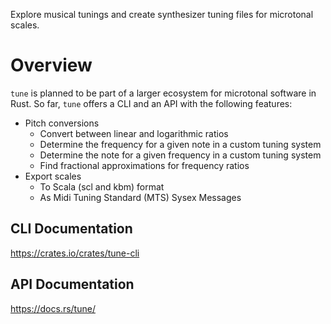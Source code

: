 Explore musical tunings and create synthesizer tuning files for microtonal scales.

# Overview

`tune` is planned to be part of a larger ecosystem for microtonal software in Rust.
So far, `tune` offers a CLI and an API with the following features:

- Pitch conversions
  - Convert between linear and logarithmic ratios
  - Determine the frequency for a given note in a custom tuning system
  - Determine the note for a given frequency in a custom tuning system
  - Find fractional approximations for frequency ratios
- Export scales
  - To Scala (scl and kbm) format
  - As Midi Tuning Standard (MTS) Sysex Messages

## CLI Documentation

https://crates.io/crates/tune-cli

## API Documentation

https://docs.rs/tune/
